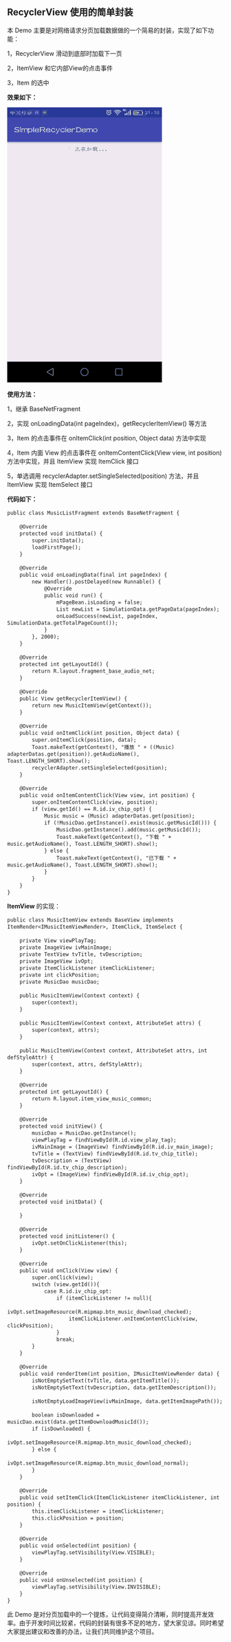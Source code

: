 ## RecyclerView 使用的简单封装

本 Demo 主要是对网络请求分页加载数据做的一个简易的封装，实现了如下功能：   

1，RecyclerView 滑动到底部时加载下一页   

2，ItemView 和它内部View的点击事件   

3，Item 的选中

**效果如下：**   

![RecyclerView 运行Demo](/RecyclerView.gif)

**使用方法：**   

1，继承 BaseNetFragment   

2，实现 onLoadingData(int pageIndex)，getRecyclerItemView() 等方法   

3，Item 的点击事件在 onItemClick(int position, Object data) 方法中实现   

4，Item 内面 View 的点击事件在 onItemContentClick(View view, int position) 方法中实现，并且 ItemView 实现 ItemClick 接口

5，单选调用 recyclerAdapter.setSingleSelected(position) 方法，并且 ItemView 实现 ItemSelect 接口



**代码如下：**   

	public class MusicListFragment extends BaseNetFragment {
	
	    @Override
	    protected void initData() {
	        super.initData();
	        loadFirstPage();
	    }
	
	    @Override
	    public void onLoadingData(final int pageIndex) {
	        new Handler().postDelayed(new Runnable() {
	            @Override
	            public void run() {
	                mPageBean.isLoading = false;
	                List newList = SimulationData.getPageData(pageIndex);
	                onLoadSuccess(newList, pageIndex, SimulationData.getTotalPageCount());
	            }
	        }, 2000);
	    }
	
	    @Override
	    protected int getLayoutId() {
	        return R.layout.fragment_base_audio_net;
	    }
	
	    @Override
	    public View getRecyclerItemView() {
	        return new MusicItemView(getContext());
	    }
	
	    @Override
	    public void onItemClick(int position, Object data) {
	        super.onItemClick(position, data);
	        Toast.makeText(getContext(), "播放 " + ((Music) adapterDatas.get(position)).getAudioName(), Toast.LENGTH_SHORT).show();
	        recyclerAdapter.setSingleSelected(position);
	    }
	
	    @Override
	    public void onItemContentClick(View view, int position) {
	        super.onItemContentClick(view, position);
	        if (view.getId() == R.id.iv_chip_opt) {
	            Music music = (Music) adapterDatas.get(position);
	            if (!MusicDao.getInstance().exist(music.getMusicId())) {
	                MusicDao.getInstance().add(music.getMusicId());
	                Toast.makeText(getContext(), "下载 " + music.getAudioName(), Toast.LENGTH_SHORT).show();
	            } else {
	                Toast.makeText(getContext(), "已下载 " + music.getAudioName(), Toast.LENGTH_SHORT).show();
	            }
	        }
	    }
	}



**ItemView** 的实现：

	public class MusicItemView extends BaseView implements ItemRender<IMusicItemViewRender>, ItemClick, ItemSelect {
	
	    private View viewPlayTag;
	    private ImageView ivMainImage;
	    private TextView tvTitle, tvDescription;
	    private ImageView ivOpt;
	    private ItemClickListener itemClickListener;
	    private int clickPosition;
	    private MusicDao musicDao;
	
	    public MusicItemView(Context context) {
	        super(context);
	    }
	
	    public MusicItemView(Context context, AttributeSet attrs) {
	        super(context, attrs);
	    }
	
	    public MusicItemView(Context context, AttributeSet attrs, int defStyleAttr) {
	        super(context, attrs, defStyleAttr);
	    }
	
	    @Override
	    protected int getLayoutId() {
	        return R.layout.item_view_music_common;
	    }
	
	    @Override
	    protected void initView() {
	        musicDao = MusicDao.getInstance();
	        viewPlayTag = findViewById(R.id.view_play_tag);
	        ivMainImage = (ImageView) findViewById(R.id.iv_main_image);
	        tvTitle = (TextView) findViewById(R.id.tv_chip_title);
	        tvDescription = (TextView) findViewById(R.id.tv_chip_description);
	        ivOpt = (ImageView) findViewById(R.id.iv_chip_opt);
	    }
	
	    @Override
	    protected void initData() {
	
	    }
	
	    @Override
	    protected void initListener() {
	        ivOpt.setOnClickListener(this);
	    }
	
	    @Override
	    public void onClick(View view) {
	        super.onClick(view);
	        switch (view.getId()){
	            case R.id.iv_chip_opt:
	                if (itemClickListener != null){
	                    ivOpt.setImageResource(R.mipmap.btn_music_download_checked);
	                    itemClickListener.onItemContentClick(view, clickPosition);
	                }
	                break;
	        }
	    }
	
	    @Override
	    public void renderItem(int position, IMusicItemViewRender data) {
	        isNotEmptySetText(tvTitle, data.getItemTitle());
	        isNotEmptySetText(tvDescription, data.getItemDescription());
	
	        isNotEmptyLoadImageView(ivMainImage, data.getItemImagePath());
	
	        boolean isDownloaded = musicDao.exist(data.getItemDownloadMusicId());
	        if (isDownloaded) {
	            ivOpt.setImageResource(R.mipmap.btn_music_download_checked);
	        } else {
	            ivOpt.setImageResource(R.mipmap.btn_music_download_normal);
	        }
	    }
	
	    @Override
	    public void setItemClick(ItemClickListener itemClickListener, int position) {
	        this.itemClickListener = itemClickListener;
	        this.clickPosition = position;
	    }
	
	    @Override
	    public void onSelected(int position) {
	        viewPlayTag.setVisibility(View.VISIBLE);
	    }
	
	    @Override
	    public void onUnselected(int position) {
	        viewPlayTag.setVisibility(View.INVISIBLE);
	    }
	}



此 Demo 是对分页加载中的一个提炼，让代码变得简介清晰，同时提高开发效率。由于开发时间比较紧，代码的封装有很多不足的地方，望大家见谅。同时希望大家提出建议和改善的办法，让我们共同维护这个项目。   